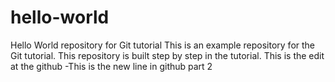 # hello-world
Hello World repository for Git tutorial
This is an example repository for the Git tutorial.
This repository is built step by step in the tutorial.
This is the edit at the github 
-This is the new line in github part 2
